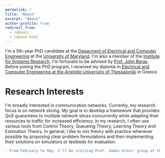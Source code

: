 ```yaml
---
permalink: /
title: "About"
excerpt: "About"
author_profile: true
redirect_from: 
  - /about/
  - /about.html
---
```


I'm a 5th-year PhD candidate at the [Deparment of Electrical and Computer Engineering](https://ece.umd.edu/) at the [University of Maryland](https://umd.edu/). I'm also a member of the [Institute for Systems Research](https://isr.umd.edu/). I'm fortunate to be advised by [Prof. John Baras](https://ece.umd.edu/clark/faculty/357/John-S-Baras). Before joining the PhD program, I received my diploma in [Electrical and Computer Engineering  at the Aristotle Univerisity of Thessaloniki]((https://www.auth.gr/en/school/ee-en/)) in Greece.

# Research Interests

I'm broadly interested in communication networks. Currently, my research focus is on network slicing. My goal is to develop a framework that provides QoS guarantees to multiple network slices concurrently while adapting their resources to traffic for increased efficiency. In my research, I often use various tools from Control Theory, Queueing Theory, Learning Theory and Estimation Theory. In general, I like to mix theory with practice whenever possible by proposing clear problem formulations and then implementing their solutions on simulators or testbeds for evaluation. 

```diff
- From February to May, I'll be visiting Prof. James Gross' group at the KTH Royal Institute of Technology in Sweden.
```
